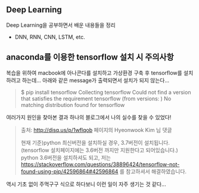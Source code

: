 ## Deep Learning

Deep Learning을 공부하면서 배운 내용들을 정리
 - DNN, RNN, CNN, LSTM, etc.





## anaconda를 이용한 tensorflow 설치 시 주의사항
복습을 위하여 macbook에 아나콘다를 설치하고 가상환경 구축 후 tensorflow를 설치하려고 하는데...
아래와 같은 message가 출력되면서 설치가 되지 않는다...


> $ pip install tensorflow
> Collecting tensorflow
> Could not find a version that satisfies the requirement tensorflow (from versions: )
> No matching distribution found for tensorflow

여러가지 원인을 찾아본 결과 하나의 블로그에서 나의 실수를 찾을 수 있었다!
> 출처: http://disq.us/p/1wflqob 페이지의 Hyeonwook Kim 님 댓글
> 
> 현재 기준)python 최신버전을 설치하실 경우, 3.7버전이 설치됩니다. (tensorflow 설치페이지에는 3.6버전 까지만 지원한다고 되어있습니다.)
> python 3.6버전을 설치하셔도 되고, 저는 https://stackoverflow.com/questions/38896424/tensorflow-not-found-using-pip/42596864#42596864 를 참고하셔서 해결하였습니다.

역시 기초 없이 주먹구구 식으로 하다보니 이런 일이 자주 생기는 것 같다...
